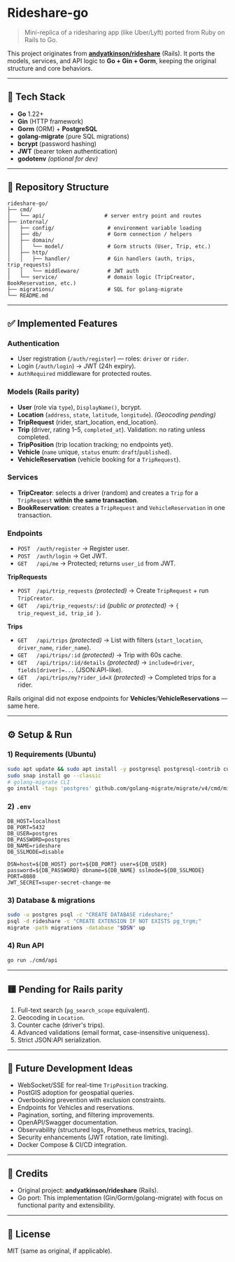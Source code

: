 # Rideshare-go

> Mini-replica of a ridesharing app (like Uber/Lyft) ported from Ruby on Rails to Go.

This project originates from **[andyatkinson/rideshare](https://github.com/andyatkinson/rideshare)** (Rails). It ports the models, services, and API logic to **Go + Gin + Gorm**, keeping the original structure and core behaviors.

---

## 🧱 Tech Stack

* **Go** 1.22+
* **Gin** (HTTP framework)
* **Gorm** (ORM) + **PostgreSQL**
* **golang-migrate** (pure SQL migrations)
* **bcrypt** (password hashing)
* **JWT** (bearer token authentication)
* **godotenv** *(optional for dev)*

---

## 📁 Repository Structure

```
rideshare-go/
├── cmd/
│   └── api/                   # server entry point and routes
├── internal/
│   ├── config/                 # environment variable loading
│   ├── db/                     # Gorm connection / helpers
│   ├── domain/
│   │   └── model/              # Gorm structs (User, Trip, etc.)
│   ├── http/
│   │   ├── handler/            # Gin handlers (auth, trips, trip_requests)
│   │   └── middleware/         # JWT auth
│   └── service/                # domain logic (TripCreator, BookReservation, etc.)
├── migrations/                 # SQL for golang-migrate
└── README.md
```

---

## ✅ Implemented Features

### Authentication

* User registration (`/auth/register`) — roles: `driver` or `rider`.
* Login (`/auth/login`) → JWT (24h expiry).
* `AuthRequired` middleware for protected routes.

### Models (Rails parity)

* **User** (role via `type`), `DisplayName()`, bcrypt.
* **Location** (`address`, `state`, `latitude`, `longitude`). *(Geocoding pending)*
* **TripRequest** (rider, start\_location, end\_location).
* **Trip** (driver, rating 1–5, `completed_at`). Validation: no rating unless completed.
* **TripPosition** (trip location tracking; no endpoints yet).
* **Vehicle** (`name` unique, `status` enum: `draft`/`published`).
* **VehicleReservation** (vehicle booking for a `TripRequest`).

### Services

* **TripCreator**: selects a driver (random) and creates a `Trip` for a `TripRequest` **within the same transaction**.
* **BookReservation**: creates a `TripRequest` and `VehicleReservation` in one transaction.

### Endpoints

* `POST  /auth/register`  → Register user.
* `POST  /auth/login`     → Get JWT.
* `GET   /api/me`         → Protected; returns `user_id` from JWT.

**TripRequests**

* `POST  /api/trip_requests` *(protected)* → Create `TripRequest` + run `TripCreator`.
* `GET   /api/trip_requests/:id` *(public or protected)* → `{ trip_request_id, trip_id }`.

**Trips**

* `GET   /api/trips` *(protected)* → List with filters (`start_location`, `driver_name`, `rider_name`).
* `GET   /api/trips/:id` *(protected)* → Trip with 60s cache.
* `GET   /api/trips/:id/details` *(protected)* → `include=driver`, `fields[driver]=...` (JSON\:API-like).
* `GET   /api/trips/my?rider_id=X` *(protected)* → Completed trips for a rider.

Rails original did not expose endpoints for **Vehicles**/**VehicleReservations** — same here.

---

## ⚙️ Setup & Run

### 1) Requirements (Ubuntu)

```bash
sudo apt update && sudo apt install -y postgresql postgresql-contrib curl jq
sudo snap install go --classic
# golang-migrate CLI
go install -tags 'postgres' github.com/golang-migrate/migrate/v4/cmd/migrate@latest
```

### 2) `.env`

```dotenv
DB_HOST=localhost
DB_PORT=5432
DB_USER=postgres
DB_PASSWORD=postgres
DB_NAME=rideshare
DB_SSLMODE=disable

DSN=host=${DB_HOST} port=${DB_PORT} user=${DB_USER} password=${DB_PASSWORD} dbname=${DB_NAME} sslmode=${DB_SSLMODE}
PORT=8080
JWT_SECRET=super-secret-change-me
```

### 3) Database & migrations

```bash
sudo -u postgres psql -c "CREATE DATABASE rideshare;"
psql -d rideshare -c "CREATE EXTENSION IF NOT EXISTS pg_trgm;"
migrate -path migrations -database "$DSN" up
```

### 4) Run API

```bash
go run ./cmd/api
```

---

## 🟨 Pending for Rails parity

1. Full-text search (`pg_search_scope` equivalent).
2. Geocoding in `Location`.
3. Counter cache (driver's trips).
4. Advanced validations (email format, case-insensitive uniqueness).
5. Strict JSON\:API serialization.

---

## 🚀 Future Development Ideas

* WebSocket/SSE for real-time `TripPosition` tracking.
* PostGIS adoption for geospatial queries.
* Overbooking prevention with exclusion constraints.
* Endpoints for Vehicles and reservations.
* Pagination, sorting, and filtering improvements.
* OpenAPI/Swagger documentation.
* Observability (structured logs, Prometheus metrics, tracing).
* Security enhancements (JWT rotation, rate limiting).
* Docker Compose & CI/CD integration.

---

## 🙌 Credits

* Original project: **andyatkinson/rideshare** (Rails).
* Go port: This implementation (Gin/Gorm/golang-migrate) with focus on functional parity and extensibility.

---

## 📄 License

MIT (same as original, if applicable).

